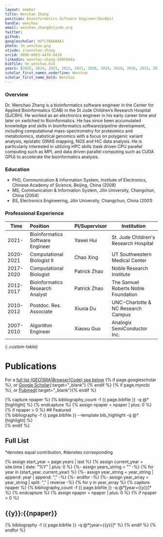 ```yaml
---
layout: member
title: Wenchao Zhang
position: Bioinformatics Software Engineer(DevOps)
handle: wenchao
email: wenchao.zhang@stjude.org
twitter:
github: 
googlescholar: HVfLT8AAAAAJ
photo: tm_wenchao.png
stjude: z/wenchao-zhang
orcid: 0000-0003-4478-8410
linkedin: wenchao-zhang-5095044a
bibfile: tm_wenchao.bib
years: [2025, 2024, 2023, 2022, 2021, 2020, 2019, 2018, 2016, 2015, 2014, 2012, 2011, 2008]
scholar_first_names_underline: Wenchao
scholar_first_name_bold: Wenchao
---
```


### Overview
Dr. Wenchao Zhang is a bioinformatics software engineer in the Center for Applied Bioinformatics (CAB) in the St Jude Children’s Research Hospital (SJCRH). He worked as an electronics engineer in his early career time and later on switched to Bioinformatics. He has since been accumulated knowledge and skills in bioinformatics software/pipeline development, including computational mass-spectrometry for proteomics and metabolomics, statistical genomics with a focus on polygenic variant analysis, epistatic GWAS mapping, NGS and HiC data analysis. He is particularly interested in utilizing HPC skills (task driven CPU parallel computing such as MPI, and data driven parallel computing such as CUDA GPU) to accelerate the bioinformatics analysis.          

### Education
- PhD, Communication & Information System, Institute of Electronics, Chinese Academy of Science, Beijing, China (2008)
- MS, Communication & Information System, Jilin University, Changchun, China (2004)
- BS, Electronics Engineering, Jilin University, Changchun, China (2001)

### Professional Experience

Time        | Position                         | PI/Supervisor   | Institution                           |
----------- | :-----------                     | -----------     | -----------                           |
2021-       | Bioinformatics Software Engineer |Yawei Hui        | St. Jude Children's Research Hospital |                                     |
2020-2021   | Computational Biologist II       |Chao Xing        | UT Southwestern Medical Center        |
2017-2020   | Computational Biologist          |Patrick Zhao     | Noble Research Institute              |
2012-2017   | Bioinformatics Research Analyst  |Patrick Zhao     | The Samuel Roberts Noble Foundation   |
2010-2012   | Postdoc. Res. Associate          |Xiuxia Du        | UNC-Charlotte & NC Research Campus    |
2007-2010   | Algorithm Engineer               |Xiaoxu Guo       | Analogix SemiConductor Inc.           |
{:.custom-table}

<!--more-->

# Publications

For a [full list (GEO\|SRA\|Browser\|Code) see below](#full-list)
{% if page.googlescholar %}, or [Google Scholar](https://scholar.google.com/citations?user={{page.googlescholar}}){:target="_blank"}
{% endif %} {% if page.myncbi %}, or [Pubmed](https://www.ncbi.nlm.nih.gov/myncbi/{{page.myncbi}}/bibliography/public/){:target="_blank"}{% endif %}


<div class="row">
  {% capture npaper %}
    {% bibliography_count -f {{ page.bibfile }} -q @*[highlight] %}
  {% endcapture %}
  {% assign npaper = npaper | plus: 0 %}
  {% if npaper > 0 %}
## Featured

<div class="publications_highlight">
  {% bibliography -f {{ page.bibfile }} --template bib_highlight -q @*[highlight] %}
</div>
{% endif %}

</div>

## Full List

<nobr><em>*</em>denotes equal contribution, <em>#</em>denotes corresponding</nobr>

<div class="publications">
{% assign start_year = page.years | last %}
{% assign current_year = site.time | date: "%Y" | plus: 0 %}
{%- assign years_string = "" -%}
{% for year in (start_year..current_year) %}
    {%- assign year_string = year_string | append: year | append: "," -%}
{%- endfor -%}
{%- assign year_array = year_string | split: "," | reverse -%}
{% for y in year_array %}
  {% capture npaper %}
    {% bibliography_count -f {{ page.bibfile }} -q @*[year={{y}}]* %}
  {% endcapture %}
  {% assign npaper = npaper | plus: 0 %}
  {% if npaper > 0 %}
  <h2 class="year">{{y}}:{{npaper}}</h2>
  {% bibliography -f {{ page.bibfile }} -q @*[year={{y}}]* %}
  {% endif %}
{% endfor %}
</div>
